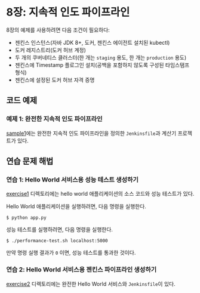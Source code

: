 # 8장: 지속적 인도 파이프라인

8장의 예제를 사용하려면 다음 조건이 필요하다:
* 젠킨스 인스턴스(자바 JDK 8+, 도커, 젠킨스 에이전트 설치된 kubectl)
* 도커 레지스트리(도커 허브 계정)
* 두 개의 쿠버네티스 클러스터(한 개는 `staging` 용도, 한 개는 `production` 용도)
* 젠킨스에 Timestamp 플로그인 설치(공백을 포함하지 않도록 구성된 타임스탬프 형식)
* 젠킨스에 설정된 도커 허브 자격 증명

## 코드 예제

### 예제 1: 완전한 지속적 인도 파이프라인

[sample1](sample1)에는 완전한 지속적 인도 파이프라인을 정의한 `Jenkinsfile`과 계산기 프로젝트가 있다.

## 연습 문제 해법

### 연습 1: Hello World 서비스용 성능 테스트 생성하기

[exercise1](exercise1) 디렉토리에는 hello world 애플리케이션의 소스 코드와 성능 테스트가 있다.

Hello World 애플리케이션을 실행하려면, 다음 명령을 실행한다.

	$ python app.py

성능 테스트를 실행하려면, 다음 명령을 실행한다.

	$ ./performance-test.sh localhost:5000

만약 명령 실행 결과가  `0` 이면, 성능 테스트를 통과한 것이다.

### 연습 2: Hello World 서비스용 젠킨스 파이프라인 생성하기

[exercise2](exercise2) 디렉토리에는 완전한 Hello World 서비스와 `Jenkinsfile`이 있다.
